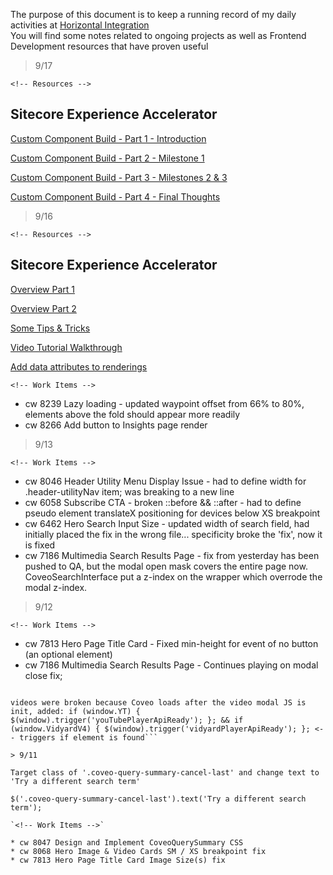 The purpose of this document is to keep a running record of my daily activities at [Horizontal Integration](http://horizontalintegration.com)  
You will find some notes related to ongoing projects as well as Frontend Development resources that have proven useful 

> 9/17

`<!-- Resources -->`

## Sitecore Experience Accelerator

[Custom Component Build - Part 1 - Introduction](https://www.nishtechinc.com/en/Blog/2018/November/Nuptial-Experiment-Introduction)

[Custom Component Build - Part 2 - Milestone 1](https://www.nishtechinc.com/en/Blog/2018/November/Nuptial-Experiment-Part-2)

[Custom Component Build - Part 3 - Milestones 2 & 3](https://www.nishtechinc.com/en/Blog/2018/November/Nuptial-Experiment-Part-3)

[Custom Component Build - Part 4 - Final Thoughts](https://www.nishtechinc.com/en/Blog/2018/November/Nuptial-Experiment-Final-Thoughts)

> 9/16

`<!-- Resources -->`

## Sitecore Experience Accelerator

[Overview Part 1](https://www.velir.com/blog/2017/10/16/tour-sitecore-experience-accelerator-sxa-part-1)

[Overview Part 2](https://www.velir.com/blog/2017/10/16/tour-sitecore-experience-accelerator-sxa-part-2)

[Some Tips & Tricks](https://www.sidewalk.be/articles/the-sitecore-sxa-journey-discover-tips-and-tricks-when-implementing-an-sxa-website)

[Video Tutorial Walkthrough](https://www.reddit.com/r/sitecore/comments/bdihvd/sitecore_sxa_tutorials_sxa_1_8_full_site_step_by/)

[Add data attributes to renderings](http://blog.martinmiles.net/post/how-to-add-id-and-data-attributes-to-a-rendering-variant-in-sxa)

`<!-- Work Items -->`

* cw 8239 Lazy loading - updated waypoint offset from 66% to 80%, elements above the fold should appear more readily
* cw 8266 Add button to Insights page render

> 9/13

`<!-- Work Items -->`

* cw 8046 Header Utility Menu Display Issue - had to define width for .header-utilityNav item; was breaking to a new line
* cw 6058 Subscribe CTA - broken ::before && ::after - had to define pseudo element translateX positioning for devices below XS breakpoint
* cw 6462 Hero Search Input Size - updated width of search field, had initially placed the fix in the wrong file... specificity broke the 'fix', now it is fixed
* cw 7186 Multimedia Search Results Page - fix from yesterday has been pushed to QA, but the modal open mask covers the entire page now. CoveoSearchInterface put a z-index on the wrapper which overrode the modal z-index.

> 9/12

`<!-- Work Items -->`

* cw 7813 Hero Page Title Card - Fixed min-height for event of no button (an optional element)
* cw 7186 Multimedia Search Results Page - Continues playing on modal close fix;

```podcasts were broken because BED did not use the unique classnames set for the two different podcast sources

videos were broken because Coveo loads after the video modal JS is init, added: if (window.YT) { $(window).trigger('youTubePlayerApiReady'); }; && if (window.VidyardV4) { $(window).trigger('vidyardPlayerApiReady'); }; <-- triggers if element is found```

> 9/11

Target class of '.coveo-query-summary-cancel-last' and change text to 'Try a different search term'

$('.coveo-query-summary-cancel-last').text('Try a different search term');

`<!-- Work Items -->`

* cw 8047 Design and Implement CoveoQuerySummary CSS
* cw 8068 Hero Image & Video Cards SM / XS breakpoint fix
* cw 7813 Hero Page Title Card Image Size(s) fix

